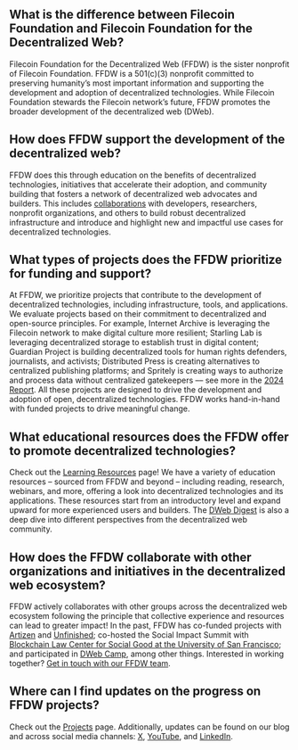 ## What is the difference between Filecoin Foundation and Filecoin Foundation for the Decentralized Web?

Filecoin Foundation for the Decentralized Web (FFDW) is the sister nonprofit of Filecoin Foundation. FFDW is a 501(c)(3) nonprofit committed to preserving humanity’s most important information and supporting the development and adoption of decentralized technologies. While Filecoin Foundation stewards the Filecoin network’s future, FFDW promotes the broader development of the decentralized web (DWeb).

## How does FFDW support the development of the decentralized web?

FFDW does this through education on the benefits of decentralized technologies, initiatives that accelerate their adoption, and community building that fosters a network of decentralized web advocates and builders. This includes [collaborations](/projects) with developers, researchers, nonprofit organizations, and others to build robust decentralized infrastructure and introduce and highlight new and impactful use cases for decentralized technologies.

## What types of projects does the FFDW prioritize for funding and support?

At FFDW, we prioritize projects that contribute to the development of decentralized technologies, including infrastructure, tools, and applications. We evaluate projects based on their commitment to decentralized and open-source principles. For example, Internet Archive is leveraging the Filecoin network to make digital culture more resilient; Starling Lab is leveraging decentralized storage to establish trust in digital content; Guardian Project is building decentralized tools for human rights defenders, journalists, and activists; Distributed Press is creating alternatives to centralized publishing platforms; and Spritely is creating ways to authorize and process data without centralized gatekeepers –– see more in the [2024 Report](https://fil.org/blog/filecoin-foundation-2024-annual-report). All these projects are designed to drive the development and adoption of open, decentralized technologies. FFDW works hand-in-hand with funded projects to drive meaningful change.

## What educational resources does the FFDW offer to promote decentralized technologies?

Check out the [Learning Resources](/learning-resources) page! We have a variety of education resources – sourced from FFDW and beyond – including reading, research, webinars, and more, offering a look into decentralized technologies and its applications. These resources start from an introductory level and expand upward for more experienced users and builders. The [DWeb Digest](/digest) is also a deep dive into different perspectives from the decentralized web community.

## How does the FFDW collaborate with other organizations and initiatives in the decentralized web ecosystem?

FFDW actively collaborates with other groups across the decentralized web ecosystem following the principle that collective experience and resources can lead to greater impact! In the past, FFDW has co-funded projects with [Artizen](https://artizen.fund/) and [Unfinished](https://unfinished.com/); co-hosted the Social Impact Summit with [Blockchain Law Center for Social Good at the University of San Francisco](https://www.usfca.edu/law/engaged-learning/center-law-tech-social-good); and participated in [DWeb Camp](https://dwebcamp.org/), among other things. Interested in working together? [Get in touch with our FFDW team](mailto:impact@ffdweb.org).

## Where can I find updates on the progress on FFDW projects?

Check out the [Projects](/projects) page. Additionally, updates can be found on our blog and across social media channels: [X](https://twitter.com/ffdweb), [YouTube](https://www.youtube.com/channel/UCbj3Hck5cwKURkZKHjg_MKQ), and [LinkedIn](https://www.linkedin.com/company/filecoin-foundation-for-the-decentralized-web/).
